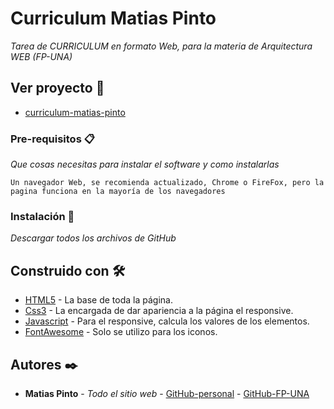 # Curriculum Matias Pinto

_Tarea de CURRICULUM en formato Web, para la materia de Arquitectura WEB (FP-UNA)_

## Ver proyecto 🚀
* [curriculum-matias-pinto](https://mpv-25.github.io/curriculum-matias-pinto/) 

### Pre-requisitos 📋

_Que cosas necesitas para instalar el software y como instalarlas_

```
Un navegador Web, se recomienda actualizado, Chrome o FireFox, pero la pagina funciona en la mayoría de los navegadores
```

### Instalación 🔧

_Descargar todos los archivos de GitHub_


## Construido con 🛠️

* [HTML5](https://developer.mozilla.org/es/docs/Web/Guide/HTML/HTML5) - La base de toda la página.
* [Css3](https://www.w3schools.com/css/) - La encargada de dar apariencia a la página  el responsive.
* [Javascript](https://www.javascript.com/) - Para el responsive, calcula los valores de los elementos.
* [FontAwesome](https://fontawesome.com/) - Solo se utilizo para los iconos.


## Autores ✒️


* **Matias Pinto** - *Todo el sitio web* - [GitHub-personal](https://github.com/Matias25pinto) - [GitHub-FP-UNA](https://github.com/mpv-25)
